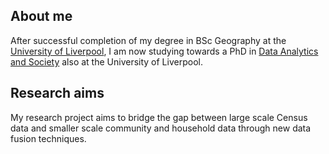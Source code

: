 ## About me

After successful completion of my degree in BSc Geography at the [University of Liverpool](https://www.liverpool.ac.uk/), I am now studying towards a PhD in [Data Analytics and Society](https://datacdt.org/) also at the University of Liverpool.

## Research aims

My research project aims to bridge the gap between large scale Census data and smaller scale community and household data through new data fusion techniques.

